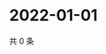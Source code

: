# 2022-01-01

共 0 条

<!-- BEGIN WEIBO -->
<!-- 最后更新时间 Sat Jan 01 2022 00:18:01 GMT+0800 (China Standard Time) -->

<!-- END WEIBO -->
